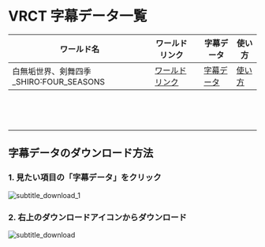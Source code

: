 # VRCT 字幕データ一覧
  <table>
      <thead>
          <tr>
              <th scope="col">ワールド名</th>
              <th scope="col">ワールドリンク</th>
              <th scope="col"></th>
              <th scope="col">字幕データ</th>
              <th scope="col">使い方</th>
          </tr>
      </thead>
      <tr>
          <td>白無垢世界、剣舞四季_SHIRO˸FOUR_SEASONS</td>
          <td>
              <a href="https://vrchat.com/home/world/wrld_1f69dd56-04c8-4e9d-8227-fc8c7c4d4401/info">ワールドリンク</a>
          </td>
          <td></td>
          <td>
              <a href="data/白無垢世界、剣舞四季_SHIRO˸FOUR_SEASONS/白無垢世界、剣舞四季_SHIRO˸FOUR_SEASONS.ass">字幕データ</a>
          </td>
          <td>
              <a href="data/白無垢世界、剣舞四季_SHIRO˸FOUR_SEASONS/README.md">使い方</a>
          </td>
      </tr>
</table>


<br>
<br>
<br>

---

## 字幕データのダウンロード方法

### 1. 見たい項目の「字幕データ」をクリック

![subtitle_download_1](https://github.com/user-attachments/assets/0f086f68-b82d-4c60-a6af-e9c73fc8b7fd)
### 2. 右上のダウンロードアイコンからダウンロード

![subtitle_download](https://github.com/user-attachments/assets/827a0c50-4c02-4703-be7a-8ccbfbdac485)

